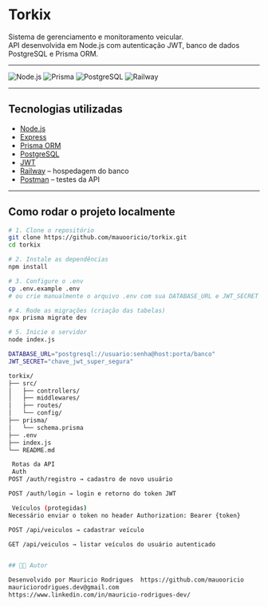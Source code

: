 #  Torkix

Sistema de gerenciamento e monitoramento veicular.  
API desenvolvida em Node.js com autenticação JWT, banco de dados PostgreSQL e Prisma ORM.

---

![Node.js](https://img.shields.io/badge/Node.js-339933?style=for-the-badge&logo=nodedotjs&logoColor=white)
![Prisma](https://img.shields.io/badge/Prisma-2D3748?style=for-the-badge&logo=prisma&logoColor=white)
![PostgreSQL](https://img.shields.io/badge/PostgreSQL-4169E1?style=for-the-badge&logo=postgresql&logoColor=white)
![Railway](https://img.shields.io/badge/Railway-000000?style=for-the-badge&logo=railway&logoColor=white)

---

##  Tecnologias utilizadas

- [Node.js](https://nodejs.org/)
- [Express](https://expressjs.com/)
- [Prisma ORM](https://www.prisma.io/)
- [PostgreSQL](https://www.postgresql.org/)
- [JWT](https://jwt.io/)
- [Railway](https://railway.app/) – hospedagem do banco
- [Postman](https://www.postman.com/) – testes da API

---

##  Como rodar o projeto localmente

```bash
# 1. Clone o repositório
git clone https://github.com/mauooricio/torkix.git
cd torkix

# 2. Instale as dependências
npm install

# 3. Configure o .env
cp .env.example .env
# ou crie manualmente o arquivo .env com sua DATABASE_URL e JWT_SECRET

# 4. Rode as migrações (criação das tabelas)
npx prisma migrate dev

# 5. Inicie o servidor
node index.js

DATABASE_URL="postgresql://usuario:senha@host:porta/banco"
JWT_SECRET="chave_jwt_super_segura"

torkix/
├── src/
│   ├── controllers/
│   ├── middlewares/
│   ├── routes/
│   └── config/
├── prisma/
│   └── schema.prisma
├── .env
├── index.js
└── README.md

 Rotas da API
 Auth
POST /auth/registro → cadastro de novo usuário

POST /auth/login → login e retorno do token JWT

 Veículos (protegidas)
Necessário enviar o token no header Authorization: Bearer {token}

POST /api/veiculos → cadastrar veículo

GET /api/veiculos → listar veículos do usuário autenticado


## 👨‍💻 Autor

Desenvolvido por Mauricio Rodrigues  https://github.com/mauooricio  
mauriciorodrigues.dev@gmail.com  
https://www.linkedin.com/in/mauricio-rodrigues-dev/
